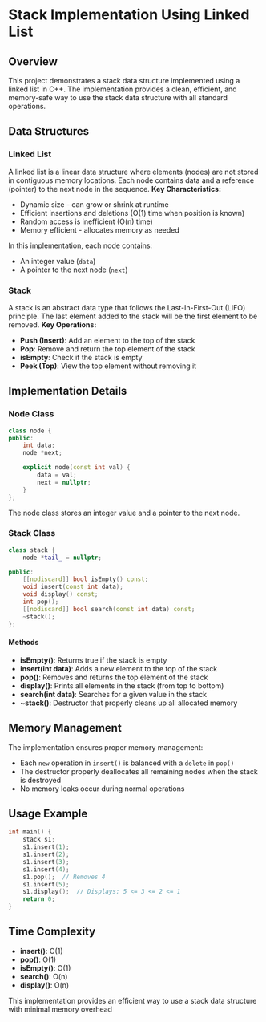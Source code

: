# Stack Implementation Using Linked List
## Overview
This project demonstrates a stack data structure implemented using a linked list in C++. The implementation provides a clean, efficient, and memory-safe way to use the stack data structure with all standard operations.
## Data Structures
### Linked List
A linked list is a linear data structure where elements (nodes) are not stored in contiguous memory locations. Each node contains data and a reference (pointer) to the next node in the sequence.
**Key Characteristics:**
- Dynamic size - can grow or shrink at runtime
- Efficient insertions and deletions (O(1) time when position is known)
- Random access is inefficient (O(n) time)
- Memory efficient - allocates memory as needed

In this implementation, each node contains:
- An integer value (`data`)
- A pointer to the next node (`next`)

### Stack
A stack is an abstract data type that follows the Last-In-First-Out (LIFO) principle. The last element added to the stack will be the first element to be removed.
**Key Operations:**
- **Push (Insert)**: Add an element to the top of the stack
- **Pop**: Remove and return the top element of the stack
- **isEmpty**: Check if the stack is empty
- **Peek (Top)**: View the top element without removing it

## Implementation Details
### Node Class
``` cpp
class node {
public:
    int data;
    node *next;

    explicit node(const int val) {
        data = val;
        next = nullptr;
    }
};
```
The node class stores an integer value and a pointer to the next node.
### Stack Class
``` cpp
class stack {
    node *tail_ = nullptr;

public:
    [[nodiscard]] bool isEmpty() const;
    void insert(const int data);
    void display() const;
    int pop();
    [[nodiscard]] bool search(const int data) const;
    ~stack();
};
```
#### Methods
- **isEmpty()**: Returns true if the stack is empty
- **insert(int data)**: Adds a new element to the top of the stack
- **pop()**: Removes and returns the top element of the stack
- **display()**: Prints all elements in the stack (from top to bottom)
- **search(int data)**: Searches for a given value in the stack
- **~stack()**: Destructor that properly cleans up all allocated memory

## Memory Management
The implementation ensures proper memory management:
- Each `new` operation in `insert()` is balanced with a `delete` in `pop()`
- The destructor properly deallocates all remaining nodes when the stack is destroyed
- No memory leaks occur during normal operations

## Usage Example
``` cpp
int main() {
    stack s1;
    s1.insert(1);
    s1.insert(2);
    s1.insert(3);
    s1.insert(4);
    s1.pop();  // Removes 4
    s1.insert(5);
    s1.display();  // Displays: 5 <= 3 <= 2 <= 1
    return 0;
}
```
## Time Complexity
- **insert()**: O(1)
- **pop()**: O(1)
- **isEmpty()**: O(1)
- **search()**: O(n)
- **display()**: O(n)

This implementation provides an efficient way to use a stack data structure with minimal memory overhead
